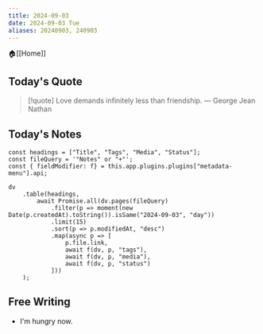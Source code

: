 ```yaml
---
title: 2024-09-03
date: 2024-09-03 Tue
aliases: 20240903, 240903
---
```

🏠[[Home]]
## Today's Quote
> [!quote] Love demands infinitely less than friendship.
> — George Jean Nathan
## Today's Notes
```dataviewjs
const headings = ["Title", "Tags", "Media", "Status"];
const fileQuery = '"Notes" or "+"';
const { fieldModifier: f} = this.app.plugins.plugins["metadata-menu"].api;

dv
	.table(headings, 
		await Promise.all(dv.pages(fileQuery)
			.filter(p => moment(new Date(p.createdAt).toString()).isSame("2024-09-03", "day"))
			.limit(15)
			.sort(p => p.modifiedAt, "desc")
			.map(async p => [
				p.file.link,
				await f(dv, p, "tags"),
				await f(dv, p, "media"),
				await f(dv, p, "status")
			]))
	);
```
## Free Writing
- I'm hungry now.